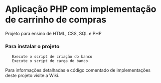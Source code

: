 # Aplicação PHP com implementação de carrinho de compras

Projeto para ensino de HTML, CSS, SQL e PHP

### Para instalar o projeto
```Faça o clone
   Execute o script de criação do banco
   Execute o script de carga do banco
```

Para informações detalhadas e código comentado de implementações deste projeto visite a Wiki.
